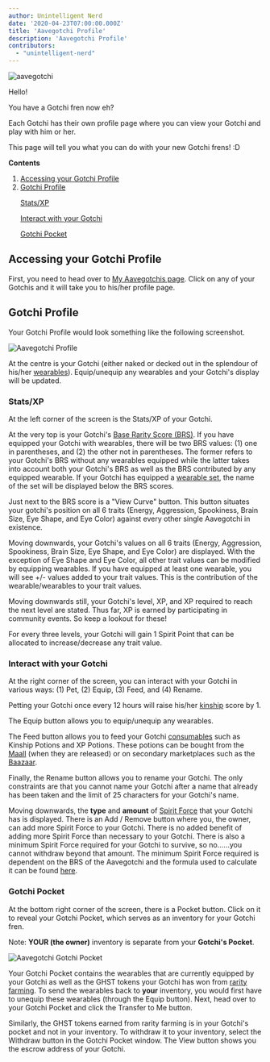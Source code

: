 ```yaml
---
author: Unintelligent Nerd
date: '2020-04-23T07:00:00.000Z'
title: 'Aavegotchi Profile'
description: 'Aavegotchi Profile'
contributors:
  - "unintelligent-nerd"
---
```


<div class="headerImageContainer">
<img class="headerImage" src="/aavegotchi-profile/aavegotchi.png" alt="aavegotchi" />
<p class="headerImageText">Hello!</p>
</div>

You have a Gotchi fren now eh?

Each Gotchi has their own profile page where you can view your Gotchi and play with him or her.

This page will tell you what you can do with your new Gotchi frens! :D

<div class="contentsBox">

**Contents**

<ol>
<li><a href=#accessing-your-gotchi-profile>Accessing your Gotchi Profile</a></li>
<li><a href=#gotchi-profile>Gotchi Profile</a></li>
<p><a href=#stats-xp>Stats/XP</a></p>
<p><a href=#interact-with-your-gotchi>Interact with your Gotchi</a></p>
<p><a href=#gotchi-pocket>Gotchi Pocket</a></p>
</ol>

</div>

## Accessing your Gotchi Profile

First, you need to head over to [My Aavegotchis page](https://aavegotchi.com/aavegotchis). Click on any of your Gotchis and it will take you to his/her profile page.

## Gotchi Profile

Your Gotchi Profile would look something like the following screenshot.

<img class = "bodyImage" src = "/aavegotchi-profile/aavegotchi-profile.png" alt = "Aavegotchi Profile" />

At the centre is your Gotchi (either naked or decked out in the splendour of his/her [wearables](/wearables)). Equip/unequip any wearables and your Gotchi's display will be updated.

### Stats/XP

At the left corner of the screen is the Stats/XP of your Gotchi.

At the very top is your Gotchi's [Base Rarity Score (BRS)](/rarity-farming#base-rarity-score). If you have equipped your Gotchi with wearables, there will be two BRS values: (1) one in parentheses, and (2) the other not in parentheses. The former refers to your Gotchi's BRS without any wearables equipped while the latter takes into account both your Gotchi's BRS as well as the BRS contributed by any equipped wearable. If your Gotchi has equipped a [wearable set](/sets), the name of the set will be displayed below the BRS scores.

Just next to the BRS score is a "View Curve" button. This button situates your gotchi's position on all 6 traits (Energy, Aggression, Spookiness, Brain Size, Eye Shape, and Eye Color) against every other single Aavegotchi in existence.

Moving downwards, your Gotchi's values on all 6 traits (Energy, Aggression, Spookiness, Brain Size, Eye Shape, and Eye Color) are displayed. With the exception of Eye Shape and Eye Color, all other trait values can be modified by equipping wearables. If you have equipped at least one wearable, you will see +/- values added to your trait values. This is the contribution of the wearable/wearables to your trait values.

Moving downwards still, your Gotchi's level, XP, and XP required to reach the next level are stated. Thus far, XP is earned by participating in community events. So keep a lookout for these!

For every three levels, your Gotchi will gain 1 Spirit Point that can be allocated to increase/decrease any trait value.

### Interact with your Gotchi

At the right corner of the screen, you can interact with your Gotchi in various ways: (1) Pet, (2) Equip, (3) Feed, and (4) Rename.

Petting your Gotchi once every 12 hours will raise his/her [kinship](/traits#kinship) score by 1.

The Equip button allows you to equip/unequip any wearables.

The Feed button allows you to feed your Gotchi [consumables](/wearables#consumables) such as Kinship Potions and XP Potions. These potions can be bought from the [Maall](/maall) (when they are released) or on secondary marketplaces such as the [Baazaar](/baazaar).

Finally, the Rename button allows you to rename your Gotchi. The only constraints are that you cannot name your Gotchi after a name that already has been taken and the limit of 25 characters for your Gotchi's name.

Moving downwards, the **type** and **amount** of [Spirit Force](/glossary#spirit-force) that your Gotchi has is displayed. There is an Add / Remove button where you, the owner, can add more Spirit Force to your Gotchi. There is no added benefit of adding more Spirit Force than necessary to your Gotchi. There is also a minimum Spirit Force required for your Gotchi to survive, so no......you cannot withdraw beyond that amount. The minimum Spirit Force required is dependent on the BRS of the Aavegotchi and the formula used to calculate it can be found [here](/portals#claiming-an-aavegotchi).

### Gotchi Pocket

At the bottom right corner of the screen, there is a Pocket button. Click on it to reveal your Gotchi Pocket, which serves as an inventory for your Gotchi fren.

Note: **YOUR (the owner)** inventory is separate from your **Gotchi's Pocket**.

<img class = "bodyImage" src = "/aavegotchi-profile/aavegotchi-gotchi-pocket.png" alt = "Aavegotchi Gotchi Pocket" />

Your Gotchi Pocket contains the wearables that are currently equipped by your Gotchi as well as the GHST tokens your Gotchi has won from [rarity farming](/rarity-farming). To send the wearables back to **your** inventory, you would first have to unequip these wearables (through the Equip button). Next, head over to your Gotchi Pocket and click the Transfer to Me button.

Similarly, the GHST tokens earned from rarity farming is in your Gotchi's pocket and not in your inventory. To withdraw it to your inventory, select the Withdraw button in the Gotchi Pocket window. The View button shows you the escrow address of your Gotchi.

